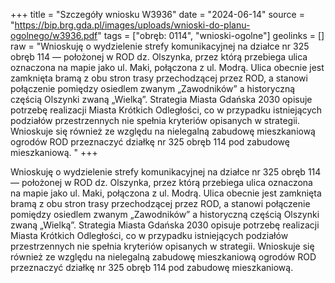 +++
title = "Szczegóły wniosku W3936"
date = "2024-06-14"
source = "https://bip.brg.gda.pl/images/uploads/wnioski-do-planu-ogolnego/w3936.pdf"
tags = ["obręb: 0114", "wnioski-ogolne"]
geolinks = []
raw = "Wnioskuję o wydzielenie strefy komunikacyjnej na działce nr 325 obręb 114 — położonej w ROD dz. Olszynka, przez którą przebiega ulica oznaczona na mapie jako ul. Maki, połączona z ul. Modrą. Ulica obecnie jest zamknięta bramą z obu stron trasy przechodzącej przez ROD, a stanowi połączenie pomiędzy osiedlem zwanym „Zawodników” a historyczną częścią Olszynki zwaną „Wielką”. Strategia Miasta Gdańska 2030 opisuje potrzebę realizacji Miasta Krótkich Odległości, co w przypadku istniejących podziałów przestrzennych nie spełnia kryteriów opisanych w strategii. Wnioskuje się również ze względu na nielegalną zabudowę mieszkaniową ogrodów ROD przeznaczyć działkę nr 325 obręb 114 pod zabudowę mieszkaniową. "
+++

Wnioskuję o wydzielenie strefy komunikacyjnej na działce nr 325 obręb 114 — położonej w ROD dz. Olszynka,
przez którą przebiega ulica oznaczona na mapie jako ul. Maki, połączona z ul. Modrą. Ulica obecnie jest
zamknięta bramą z obu stron trasy przechodzącej przez ROD, a stanowi połączenie pomiędzy osiedlem
zwanym „Zawodników” a historyczną częścią Olszynki zwaną „Wielką”. Strategia Miasta Gdańska 2030
opisuje potrzebę realizacji Miasta Krótkich Odległości, co w przypadku istniejących podziałów przestrzennych
nie spełnia kryteriów opisanych w strategii. Wnioskuje się również ze względu na nielegalną zabudowę
mieszkaniową ogrodów ROD przeznaczyć działkę nr 325 obręb 114 pod zabudowę mieszkaniową.



